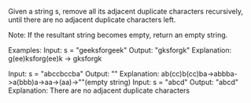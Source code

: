 Given a string s, remove all its adjacent duplicate characters recursively, until there are no adjacent duplicate characters left.

Note: If the resultant string becomes empty, return an empty string.

Examples:
Input: s = "geeksforgeek"
Output: "gksforgk"
Explanation: g(ee)ksforg(ee)k -> gksforgk

Input: s = "abccbccba"
Output: ""
Explanation: ab(cc)b(cc)ba->abbba->a(bbb)a->aa->(aa)->""(empty string)
Input: s = "abcd"
Output: "abcd"
Explanation: There are no adjacent duplicate characters
